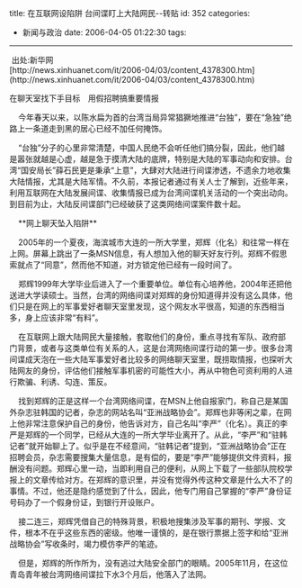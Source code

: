 title: 在互联网设陷阱 台间谍盯上大陆网民--转贴
id: 352
categories:
  - 新闻与政治
date: 2006-04-05 01:22:30
tags:
---

<div id="msgcns!9697D6160EFEBC17!637" class="bvMsg"><div> 出处:新华网</div>
<div>[http://news.xinhuanet.com/it/2006-04/03/content_4378300.htm](http://news.xinhuanet.com/it/2006-04/03/content_4378300.htm)</div>

<font face="黑体">在聊天室找下手目标　用假招聘搞重要情报</font> 
<p>    今年春天以来，以陈水扁为首的台湾当局异常猖獗地推进“台独”，要在“急独”绝路上一条道走到黑的居心已经不加任何掩饰。 
<p>    “台独”分子的心里非常清楚，中国人民绝不会听任他们搞分裂，因此，他们越是嚣张就越是心虚，越是急于摸清大陆的底牌，特别是大陆的军事动向和安排。台湾“国安局长”薛石民更是秉承“上意”，大肆对大陆进行间谍渗透，不遗余力地收集大陆情报，尤其是大陆军情。不久前，本报记者通过有关人士了解到，近些年来，利用互联网在大陆发展间谍、收集情报已成为台湾间谍机关活动的一个突出动向。到目前为止，大陆反间谍部门已经破获了这类网络间谍案件数十起。 
<p>    **网上聊天坠入陷阱** 
<p>    2005年的一个夏夜，海滨城市大连的一所大学里，郑辉（化名）和往常一样在上网。屏幕上跳出了一条MSN信息，有人想加入他的聊天好友行列。郑辉不假思索就点了“同意”，然而他不知道，对方锁定他已经有一段时间了。 
<p>    郑辉1999年大学毕业后进入了一个重要单位。单位有心培养他，2004年还把他送进大学读硕士。当然，台湾的网络间谍对郑辉的身份知道得并没有这么具体，他们只是在网上的军事爱好者聊天室里发现，这个网友水平很高，知道的东西相当多，身上应该非常“有料”。 
<p>    在互联网上跟大陆网民大量接触，套取他们的身份，重点寻找有军队、政府部门背景，或者与这类单位有关系的人，这是台湾网络间谍行动的第一步。很多台湾间谍成天泡在一些大陆军事爱好者比较多的网络聊天室里，既捞取情报，也探听大陆网友的身份，评估他们接触军事机密的可能性大小，再从中物色可资利用的人进行欺骗、利诱、勾连、策反。 
<p>    找到郑辉的正是这样一个台湾网络间谍，在MSN上他自报家门，称自己是某国外杂志驻韩国的记者，杂志的网站名叫“亚洲战略协会”。郑辉也非等闲之辈，在网上他非常注意保护自己的身份，他告诉对方，自己名叫“李严”（化名）。真正的李严是郑辉的一个同学，已经从大连的一所大学毕业离开了。从此，“李严”和“驻韩记者”就开始聊上了。似乎是在不经意间，“驻韩记者”提到，“亚洲战略协会”正在招聘会员，杂志需要搜集大量信息，是有偿的，要是“李严”能够提供文件资料，报酬没有问题。郑辉心里一动，当即利用自己的便利，从网上下载了一些部队院校学报上的文章传给对方。在郑辉的意识里，并没有觉得外传这种文章是什么大不了的事情。不过，他还是隐约感觉到了什么，因此，他专门用自己掌握的“李严”身份证号码办了一个假身份证，到银行开设账户。 
<p>    接二连三，郑辉凭借自己的特殊背景，积极地搜集涉及军事的期刊、学报、文件，根本不在乎这些东西的密级。他唯一谨慎的，是在银行票据上签字和给“亚洲战略协会”写收条时，竭力模仿李严的笔迹。 
<p>    但是，郑辉的所作所为，没有逃过大陆安全部门的眼睛。2005年11月，在这位青岛青年被台湾网络间谍拉下水3个月后，他落入了法网。
</div>